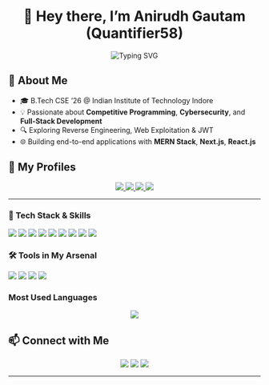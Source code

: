 <h1 align="center">👋 Hey there, I’m Anirudh Gautam (Quantifier58)</h1>
<p align="center">
  <img src="https://readme-typing-svg.herokuapp.com?font=Fira+Code&size=24&pause=1000&center=true&vCenter=true&width=600&lines=IIT+Indore+CSE+'26;CP+Enthusiast;Cybersecurity+Advocate;Full+Stack+Dev" alt="Typing SVG" />
</p>

<!--
**Quantifier58/Quantifier58** is a ✨ _special_ ✨ repository because its `README.md` (this file) appears on your GitHub profile.

Here are some ideas to get you started:

- 🔭 I’m currently working on ...
- 🌱 I’m currently learning ...
- 👯 I’m looking to collaborate on ...
- 🤔 I’m looking for help with ...
- 💬 Ask me about ...
- 📫 How to reach me: ...
- 😄 Pronouns: ...
- ⚡ Fun fact: ...
-->


## 🧠 About Me
- 🎓 B.Tech CSE ’26 @ Indian Institute of Technology Indore  
- 💡 Passionate about **Competitive Programming**, **Cybersecurity**, and **Full‑Stack Development**  
- 🔍 Exploring Reverse Engineering, Web Exploitation & JWT
- 🌐 Building end-to-end applications with **MERN Stack**, **Next.js**, **React.js** 

## 📌 My Profiles
<p align="center">
  <a href="https://leetcode.com/BBu65" target="_blank"> 
    <img src="https://img.shields.io/badge/LeetCode-FFA116?style=flat-square&logo=leetcode&logoColor=black" /> 
  </a>
  <a href="https://www.codechef.com/users/quant_mani" target="_blank"> 
    <img src="https://img.shields.io/badge/CodeChef-5B4638?style=flat-square&logo=codechef&logoColor=white" />
  </a>
  <a href="https://codeforces.com/profile/Bbu95" target="_blank"> 
    <img src="https://img.shields.io/badge/Codeforces-1F8ACB?style=flat-square&logo=codeforces&logoColor=white" />
  </a> 
  <a href="https://ctftime.org/user/182145" target="_blank"> 
    <img src="https://img.shields.io/badge/CTFtime-181717?style=flat-square&logo=ctftime&logoColor=white" /> 
  </a>
</p>

---

### 🚀 Tech Stack & Skills
<p align="left">
  <img src="https://img.shields.io/badge/C++-00599C?style=flat-square&logo=c%2B%2B&logoColor=white" />
  <img src="https://img.shields.io/badge/Python-3670A0?style=flat-square&logo=python&logoColor=white" />
  <img src="https://img.shields.io/badge/JavaScript-F7DF1E?style=flat-square&logo=javascript&logoColor=black" />
  <img src="https://img.shields.io/badge/React-20232A?style=flat-square&logo=react&logoColor=61DAFB" />
  <img src="https://img.shields.io/badge/Next.js-000000?style=flat-square&logo=next.js&logoColor=white" />
  <img src="https://img.shields.io/badge/MongoDB-47A248?style=flat-square&logo=mongodb&logoColor=white" />
  <img src="https://img.shields.io/badge/PostgreSQL-336791?style=flat-square&logo=postgresql&logoColor=white" />
  <img src="https://img.shields.io/badge/Git-F05032?style=flat-square&logo=git&logoColor=white" />
  <img src="https://img.shields.io/badge/MERN-3DDC84?style=flat-square&logo=code&logoColor=white" /> 
</p>


### 🛠️ Tools in My Arsenal
<p align = "left">
  <img src="https://img.shields.io/badge/Burp_Suite-ED1C24?style=flat-square&logo=portwise&logoColor=white" />
  <img src="https://img.shields.io/badge/Ghidra-066F8E?style=flat-square&logo=ghidra&logoColor=white" />
  <img src="https://img.shields.io/badge/Chrome_DevTools-4285F4?style=flatsquare&logo=googlechrome&logoColor=white" />
  <img src="https://img.shields.io/badge/Linux-FCC624?style=flat-square&logo=linux&logoColor=black" />
</p>

### Most Used Languages
<p align="center"> <img src="https://github-readme-stats.vercel.app/api/top-langs/?username=Quantifier58&layout=compact&theme=tokyonight&langs_count=8" /> </p>

## 📫 Connect with Me
<p align="center">
  <a href="https://github.com/Quantifier58"><img src="https://img.shields.io/badge/GitHub-Quantifier58-181717?style=flat-square&logo=github&logoColor=white" /></a>
  <a href="https://linkedin.com/in/anirudh-gautam-akg"><img src="https://img.shields.io/badge/LinkedIn-Anirudh%20Gautam-0077B5?style=flat-square&logo=linkedin&logoColor=white" /></a>
  <a href="mailto:anirudhgautam1615@gmail.com"><img src="https://img.shields.io/badge/Email-%20Gautam1615@gmail.com-D14836?style=flat-square&logo=gmail&logoColor=white" /></a>
</p>

---
